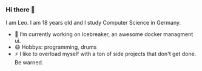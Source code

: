 ### Hi there 👋

<!--[![shields.io](https://img.shields.io/badge/in%20love%20with-laura-critical)](https://github.com/xcodecat)-->

I am Leo. I am 18 years old and I study Computer Science in Germany. 

- 🔭 I’m currently working on Icebreaker, an awesome docker managment ui.
- 😄 Hobbys: programming, drums
- ⚡ I like to overload myself with a ton of side projects that don't get done. Be warned.


